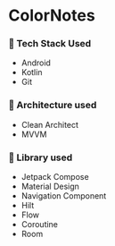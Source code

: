 # ColorNotes

### 📌 Tech Stack Used
* Android
* Kotlin
* Git

### 📌 Architecture used
* Clean Architect
* MVVM

### 📌 Library used
* Jetpack Compose
* Material Design
* Navigation Component
* Hilt
* Flow
* Coroutine
* Room
